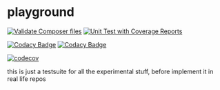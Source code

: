 # playground

[![Validate Composer files](https://github.com/Just-Another-Weather-Site/playground/actions/workflows/validate.yaml/badge.svg)](https://github.com/Just-Another-Weather-Site/playground/actions/workflows/validate.yaml)
[![Unit Test with Coverage Reports](https://github.com/Just-Another-Weather-Site/playground/actions/workflows/ci-coverage.yml/badge.svg)](https://github.com/Just-Another-Weather-Site/playground/actions/workflows/ci-coverage.yml)

[![Codacy Badge](https://api.codacy.com/project/badge/Grade/41578ff9ba764a309f9a4cf494bd7583)](https://app.codacy.com/gh/Just-Another-Weather-Site/playground?utm_source=github.com&utm_medium=referral&utm_content=Just-Another-Weather-Site/playground&utm_campaign=Badge_Grade_Settings)
[![Codacy Badge](https://app.codacy.com/project/badge/Coverage/f28583d6d5b44847b28bbffc539998f9)](https://www.codacy.com/gh/Just-Another-Weather-Site/playground/dashboard?utm_source=github.com&utm_medium=referral&utm_content=Just-Another-Weather-Site/playground&utm_campaign=Badge_Coverage)

[![codecov](https://codecov.io/gh/Just-Another-Weather-Site/playground/branch/main/graph/badge.svg?token=I4NYQ8VV9Z)](https://codecov.io/gh/Just-Another-Weather-Site/playground)


this is just a testsuite for all the experimental stuff, before implement it in real life repos